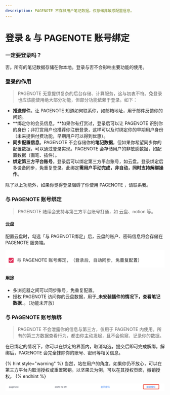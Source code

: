```yaml
---
description: PAGENOTE 不存储用户笔记数据。仅存储非敏感配置信息。
---
```


# 登录 & 与 PAGENOTE 账号绑定

### 一定要登录吗？

否。所有的笔记数据存储在你本地。登录与否不会影响主要功能的使用。

### 登录的作用

> PAGENOTE 无意提供复杂的后台存储、计算服务，这与初衷不符。免登录也应该能使用绝大部分功能，但部分功能依赖于登录。如下：

* **推送邮件**。让 PAGENOTE 知道如何联系你，如邮箱地址，用于邮件反馈你的问题。
* **绑定你的会员信息。**如果你有打赏过，登录后可以让 PAGENOTE 识别你的身份；非打赏用户也推荐你注册登录，这样可以及时绑定你的早期用户身份（未来提供付费功能，早期用户可以得到优惠）。
* **同步配置信息**。PAGENOTE 不会存储你的**笔记数据**，但如果你希望同步你的配置数据，可以通过登录实现。PAGENOTE 会存储用户的非敏感数据，如配置数据（画笔、插件）。
* **绑定第三方平台账号**。登录后可以绑定第三方平台账号，如云盘。登录绑定后多设备同步，免重复登录。此绑定**需用户手动完成，非自动，同时支持解绑操作**。

除了以上功能外，如果你觉得登录阻碍了你使用 PAGENOTE ，请联系我。

### 与 PAGENOTE 账号绑定

> PAGENOTE 陆续会支持与第三方平台账号打通，如 云盘、notion 等。

#### 云盘

配置云盘时，勾选「与 PAGENOTE绑定」后，云盘的账户、密码信息将会存储在 PAGENOTE 服务端。

![&#x6388;&#x6743;&#x7ED1;&#x5B9A; PAGENOTE](../.gitbook/assets/image%20%2829%29.png)

#### 用途

* 多浏览器之间可以同步账号，免重复配置。
* 授权 PAGENOTE 访问你的云盘数据，用于_**未安装插件的情况下，查看笔记数据**_。（功能未开放）

### 与 PAGENOTE 账号解绑

> PAGENOTE 不会泄露你的信息与第三方，仅用于 PAGENOTE 内使用。所有的第三方数据查看行为，都由你主动发起，且不会偷窥、记录你的数据。

在已绑定的情况下，你可以在绑定的界面内，取消勾选，提交后即可完成解绑。解绑后，PAGENOTE 会完全抹除你的账号、密码等相关信息。

{% hint style="warning" %}
当然，站在用户的角度，如果你仍不放心，可以在第三方平台内取消授权或重置密钥。以坚果云为例，可以在其授权页面，撤销授权。
{% endhint %}

![&#x64A4;&#x9500;&#x6388;&#x6743;](../.gitbook/assets/image%20%2828%29.png)



